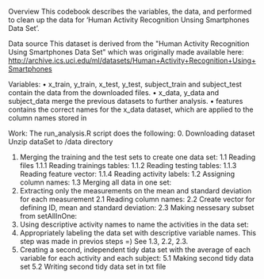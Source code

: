 Overview
This codebook describes the variables, the data, and performed to clean up the data for ‘Human Activity Recognition Unsing Smartphones Data Set’. 

Data source
This dataset is derived from the "Human Activity Recognition Using Smartphones Data Set" which was originally made available here: http://archive.ics.uci.edu/ml/datasets/Human+Activity+Recognition+Using+Smartphones

Variables:
•	x_train, y_train, x_test, y_test, subject_train and subject_test contain the data from the downloaded files.
•	x_data, y_data and subject_data merge the previous datasets to further analysis.
•	features contains the correct names for the x_data dataset, which are applied to the column names stored in

Work:
The run_analysis.R script does the following:
0. Downloading dataset
Unzip dataSet to /data directory
1. Merging the training and the test sets to create one data set:
1.1 Reading files
1.1.1 Reading trainings tables:
1.1.2 Reading testing tables:
1.1.3 Reading feature vector:
1.1.4 Reading activity labels:
1.2 Assigning column names:
1.3 Merging all data in one set:
2. Extracting only the measurements on the mean and standard deviation for each measurement
2.1 Reading column names:
2.2 Create vector for defining ID, mean and standard deviation:
2.3 Making nessesary subset from setAllInOne:
3. Using descriptive activity names to name the activities in the data set:
4. Appropriately labeling the data set with descriptive variable names.
This step was made in previos steps =) See 1.3, 2.2, 2.3.
5. Creating a second, independent tidy data set with the average of each variable for each activity and each subject:
5.1 Making second tidy data set
5.2 Writing second tidy data set in txt file

